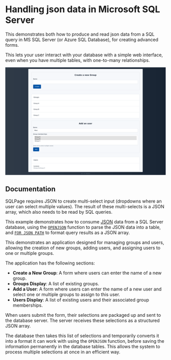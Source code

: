 # Handling json data in Microsoft SQL Server

This demonstrates both how to produce and read json data from a SQL query
in MS SQL Server (or Azure SQL Database), for creating advanced forms.

This lets your user interact with your database with a simple web interface,
even when you have multiple tables, with one-to-many relationships.

![](./screenshots/app.png)

## Documentation

SQLPage requires JSON to create multi-select input (dropdowns where an user can select multiple values).
The result of these multi-selects is a JSON array, which also needs to be read by SQL queries.

This example demonstrates how to consume [JSON](https://en.wikipedia.org/wiki/JSON) data from a SQL Server database,
using the [`OPENJSON`](https://docs.microsoft.com/en-us/sql/t-sql/functions/openjson-transact-sql)
function to parse the JSON data into a table,
and [`FOR JSON PATH`](https://learn.microsoft.com/en-us/sql/relational-databases/json/format-query-results-as-json-with-for-json-sql-server)
to format query results as a JSON array.


This demonstrates an application designed for managing groups and users, allowing the creation of new groups, adding users, and assigning users to one or multiple groups. 

The application has the following sections:

- **Create a New Group**: A form where users can enter the name of a new group.
- **Groups Display**: A list of existing groups.
- **Add a User**: A form where users can enter the name of a new user and select one or multiple groups to assign to this user.
- **Users Display**: A list of existing users and their associated group memberships.

When users submit the form, their selections are packaged up and sent to the database server. The server receives these selections as a structured JSON array.

The database then takes this list of selections and temporarily converts it into a format it can work with using the `OPENJSON` function, before saving the information permanently in the database tables. This allows the system to process multiple selections at once in an efficient way.
